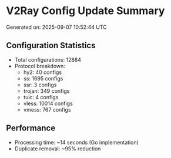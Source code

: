 # V2Ray Config Update Summary
Generated on: 2025-09-07 10:52:44 UTC

## Configuration Statistics
- Total configurations: 12884
- Protocol breakdown:
  - hy2: 40 configs
  - ss: 1695 configs
  - ssr: 3 configs
  - trojan: 349 configs
  - tuic: 4 configs
  - vless: 10014 configs
  - vmess: 767 configs

## Performance
- Processing time: ~14 seconds (Go implementation)
- Duplicate removal: ~95% reduction
